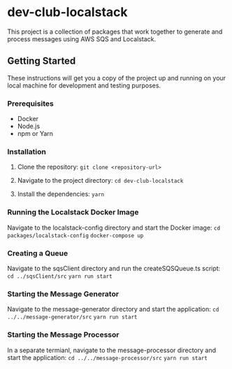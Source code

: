 # dev-club-localstack

This project is a collection of packages that work together to generate and process messages using AWS SQS and Localstack.

## Getting Started

These instructions will get you a copy of the project up and running on your local machine for development and testing purposes.

### Prerequisites

- Docker
- Node.js
- npm or Yarn

### Installation

1. Clone the repository:
```git clone <repository-url>```

2. Navigate to the project directory:
`cd dev-club-localstack`

3. Install the dependencies:
`yarn`

### Running the Localstack Docker Image

Navigate to the localstack-config directory and start the Docker image:
`cd packages/localstack-config`
`docker-compose up`

### Creating a Queue
Navigate to the sqsClient directory and run the createSQSQueue.ts script:
`cd ../sqsClient/src`
`yarn run start`

### Starting the Message Generator
Navigate to the message-generator directory and start the application:
`cd ../../message-generator/src`
`yarn run start`

### Starting the Message Processor
In a separate termianl, navigate to the message-processor directory and start the application:
`cd ../../message-processor/src`
`yarn run start`
